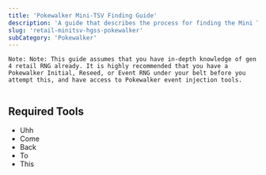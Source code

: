 ```yaml
---
title: 'Pokewalker Mini-TSV Finding Guide'
description: 'A guide that describes the process for finding the Mini TSV of a save file, a value which can be used in place of SID, for pokewalker RNGs. Part 7 of the original guide.'
slug: 'retail-minitsv-hgss-pokewalker'
subCategory: 'Pokewalker'
---
```

```
Note: Note: This guide assumes that you have in-depth knowledge of gen 4 retail RNG already. It is highly recommended that you have a Pokewalker Initial, Reseed, or Event RNG under your belt before you attempt this, and have access to Pokewalker event injection tools. 
 
```
## Required Tools
- Uhh
- Come
- Back
- To
- This
